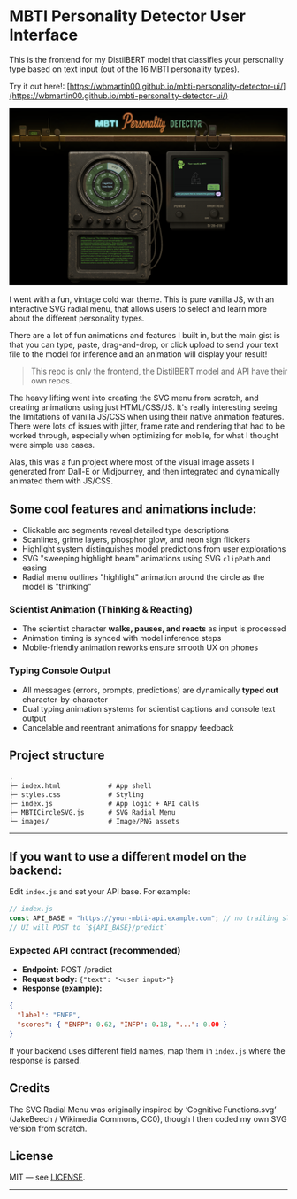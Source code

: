 # MBTI Personality Detector User Interface


This is the frontend for my DistilBERT model that classifies your personality type based on text input (out of the 16 MBTI personality types). 

Try it out here!: [https://wbmartin00.github.io/mbti-personality-detector-ui/](https://wbmartin00.github.io/mbti-personality-detector-ui/)

![](/images/ss1.png)

I went with a fun, vintage cold war theme. This is pure vanilla JS, with an interactive SVG radial menu, that allows users to select and learn more about the different personality types. 

There are a lot of fun animations and features I built in, but the main gist is that you can type, paste, drag-and-drop, or click upload to send your text file to the model for inference and an animation will display your result!

>This repo is only the frontend, the DistilBERT model and API have their own repos. 

The heavy lifting went into creating the SVG menu from scratch, and creating animations using just HTML/CSS/JS. It's really interesting seeing the limitations of vanilla JS/CSS when using their native animation features. There were lots of issues with jitter, frame rate and rendering that had to be worked through, especially when optimizing for mobile, for what I thought were simple use cases. 

Alas, this was a fun project where most of the visual image assets I generated from Dall-E or Midjourney, and then integrated and dynamically animated them with JS/CSS. 

## Some cool features and animations include:

- Clickable arc segments reveal detailed type descriptions
- Scanlines, grime layers, phosphor glow, and neon sign flickers
- Highlight system distinguishes model predictions from user explorations
- SVG "sweeping highlight beam" animations using SVG `clipPath` and easing
- Radial menu outlines "highlight" animation around the circle as the model is "thinking"

###  Scientist Animation (Thinking & Reacting)

- The scientist character **walks, pauses, and reacts** as input is processed
- Animation timing is synced with model inference steps
- Mobile-friendly animation reworks ensure smooth UX on phones

###  Typing Console Output

- All messages (errors, prompts, predictions) are dynamically **typed out** character-by-character
- Dual typing animation systems for scientist captions and console text output
- Cancelable and reentrant animations for snappy feedback


##  Project structure

```
.
├─ index.html            # App shell
├─ styles.css            # Styling
├─ index.js              # App logic + API calls
├─ MBTICircleSVG.js      # SVG Radial Menu
└─ images/               # Image/PNG assets
```

---


##  If you want to use a different model on the backend:

Edit `index.js` and set your API base. For example:

```js
// index.js
const API_BASE = "https://your-mbti-api.example.com"; // no trailing slash
// UI will POST to `${API_BASE}/predict`
```

### Expected API contract (recommended)
- **Endpoint:** POST /predict
- **Request body:** `{"text": "<user input>"}`
- **Response (example):**
```json
{
  "label": "ENFP",
  "scores": { "ENFP": 0.62, "INFP": 0.18, "...": 0.00 }
}
```

If your backend uses different field names, map them in `index.js` where the response is parsed.

## Credits 

The SVG Radial Menu was originally inspired by ‘Cognitive Functions.svg’ (JakeBeech / Wikimedia Commons, CC0), though I then coded my own SVG version from scratch. 


##  License

MIT — see [LICENSE](./LICENSE).

---

